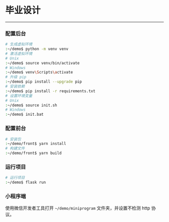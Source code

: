 # 毕业设计
------

### 配置后台

```bash
# 生成虚拟环境
:~/demo$ python -m venv venv  
# 激活虚拟环境
# Unix
:~/demo$ source venv/bin/activate
# Windows
:~/demo$ venv\Scripts\activate
# 升级 pip
:~/demo$ pip install --upgrade pip
# 安装依赖
:~/demo$ pip install -r requirements.txt
# 设置环境变量
# Unix
:~/demo$ source init.sh
# Windows
:~/demo$ init.bat
```

### 配置前台

```bash
# 安装包
:~/demo/front$ yarn install
# 构建文件
:~/demo/front$ yarn build
```

### 运行项目

```bash
# 运行项目
:~/demo$ flask run
```



### 小程序端

使用微信开发者工具打开 `~/demo/miniprogram` 文件夹，并设置不检测 http 协议。
